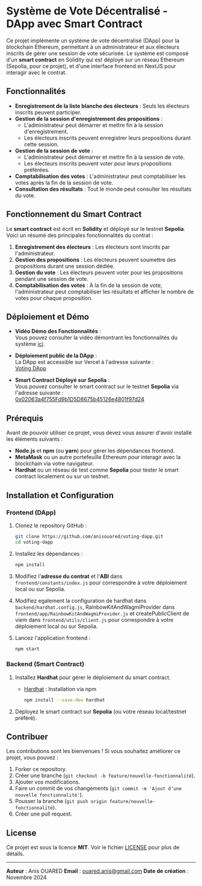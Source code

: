 # Système de Vote Décentralisé - DApp avec Smart Contract

Ce projet implémente un système de vote décentralisé (DApp) pour la blockchain Ethereum, permettant à un administrateur et aux électeurs inscrits de gérer une session de vote sécurisée. Le système est composé d'un **smart contract** en Solidity qui est déployé sur un réseau Ethereum (Sepolia, pour ce projet), et d'une interface frontend en NextJS pour interagir avec le contrat.

## Fonctionnalités

- **Enregistrement de la liste blanche des électeurs** : Seuls les électeurs inscrits peuvent participer.
- **Gestion de la session d'enregistrement des propositions** :
  - L'administrateur peut démarrer et mettre fin à la session d'enregistrement.
  - Les électeurs inscrits peuvent enregistrer leurs propositions durant cette session.
- **Gestion de la session de vote** :
  - L'administrateur peut démarrer et mettre fin à la session de vote.
  - Les électeurs inscrits peuvent voter pour leurs propositions préférées.
- **Comptabilisation des votes** : L'administrateur peut comptabiliser les votes après la fin de la session de vote.
- **Consultation des résultats** : Tout le monde peut consulter les résultats du vote.

## Fonctionnement du Smart Contract

Le **smart contract** est écrit en **Solidity** et déployé sur le testnet **Sepolia**. Voici un résumé des principales fonctionnalités du contrat :

1. **Enregistrement des électeurs** : Les électeurs sont inscrits par l'administrateur.
2. **Gestion des propositions** : Les électeurs peuvent soumettre des propositions durant une session dédiée.
3. **Gestion du vote** : Les électeurs peuvent voter pour les propositions pendant une session de vote.
4. **Comptabilisation des votes** : À la fin de la session de vote, l'administrateur peut comptabiliser les résultats et afficher le nombre de votes pour chaque proposition.

## Déploiement et Démo

- **Vidéo Démo des Fonctionnalités** :  
  Vous pouvez consulter la vidéo démontrant les fonctionnalités du système [ici]([https://liendevideo.com](https://drive.google.com/file/d/1J3x5q1NvDaldIKqG913OfrrLDs7qy_ky/view?usp=drive_link)).
  
- **Déploiement public de la DApp** :  
  La DApp est accessible sur Vercel à l'adresse suivante :  
  [Voting DApp](https://voting-dapp-blush.vercel.app/)

- **Smart Contract Déployé sur Sepolia** :  
  Vous pouvez consulter le smart contract sur le testnet **Sepolia** via l'adresse suivante :  
  [0x02063a4f755Fd9b1D5D8675b45126e4801f97d24](https://sepolia.etherscan.io/address/0x02063a4f755Fd9b1D5D8675b45126e4801f97d24)

## Prérequis

Avant de pouvoir utiliser ce projet, vous devez vous assurer d'avoir installé les éléments suivants :

- **Node.js** et **npm** (ou **yarn**) pour gérer les dépendances frontend.
- **MetaMask** ou un autre portefeuille Ethereum pour interagir avec la blockchain via votre navigateur.
- **Hardhat** ou un réseau de test comme **Sepolia** pour tester le smart contract localement ou sur un testnet.

## Installation et Configuration

### Frontend (DApp)

1. Clonez le repository GitHub :
   ```bash
   git clone https://github.com/anisouared/voting-dapp.git
   cd voting-dapp
   ```

2. Installez les dépendances :
   ```bash
   npm install
   ```

3. Modifiez l'**adresse du contrat** et l'**ABI** dans `frontend/constants/index.js` pour correspondre à votre déploiement local ou sur Sepolia.
   
4. Modifiez egalement la configuration de hardhat dans `backend/hardhat.config.js`, RainbowKitAndWagmiProvider dans `frontend/app/RainbowKitAndWagmiProvider.js` et createPublicClient de viem dans `frontend/utils/client.js` pour correspondre à votre déploiement local ou sur Sepolia.

5. Lancez l'application frontend :
   ```bash
   npm start
   ```

### Backend (Smart Contract)

1. Installez **Hardhat** pour gérer le déploiement du smart contract.
   - [Hardhat](https://hardhat.org/) : Installation via npm
     ```bash
     npm install --save-dev hardhat
     ```

2. Déployez le smart contract sur **Sepolia** (ou votre réseau local/testnet préféré).



## Contribuer

Les contributions sont les bienvenues ! Si vous souhaitez améliorer ce projet, vous pouvez :

1. Forker ce repository.
2. Créer une branche (`git checkout -b feature/nouvelle-fonctionnalité`).
3. Ajouter vos modifications.
4. Faire un commit de vos changements (`git commit -m 'Ajout d’une nouvelle fonctionnalité'`).
5. Pousser la branche (`git push origin feature/nouvelle-fonctionnalité`).
6. Créer une pull request.

## License

Ce projet est sous la licence **MIT**. Voir le fichier [LICENSE](LICENSE) pour plus de détails.

---

**Auteur** : Anis OUARED 
**Email** : ouared.anis@gmail.com
**Date de création** : Novembre 2024
